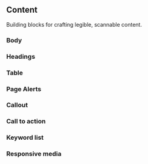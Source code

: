 ## Content
Building blocks for crafting legible, scannable content.

### Body
### Headings
### Table
### Page Alerts
### Callout
### Call to action
### Keyword list
### Responsive media
